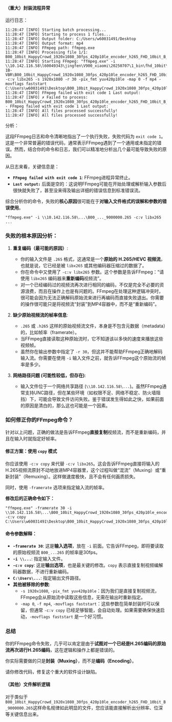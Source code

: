 #### （重大）封装流程异常
运行日志：
```
11:28:47 [INFO] Starting batch processing...
11:28:47 [INFO] Starting to process 1 files...
11:28:47 [INFO] Output folder: C:/Users/w60031491/Desktop
11:28:47 [INFO] Output format: mp4
11:28:47 [INFO] FFmpeg path: ffmpeg.exe
11:28:47 [INFO] Processing file 1/1: B00_10bit_HappyCrowd_1920x1080_30fps_420p10le_encoder_h265_FHD_10bit_B_9000000.265
11:28:47 [INFO] Starting FFmpeg: "ffmpeg.exe" -i \\10.142.116.58\l60049343\jingfen\V900_xiaomi\20250707\1_bin\fhd_10bit\V900-1B-VBR\B00_10bit_HappyCrowd_1920x1080_30fps_420p10le_encoder_h265_FHD_10bit_B_9000000.265 -c:v libx265 -s 1920x1080 -r 30 -pix_fmt yuv420p10le -map 0 -f mp4 -movflags faststart C:\Users\w60031491\Desktop\B00_10bit_HappyCrowd_1920x1080_30fps_420p10le_encoder_h265_FHD_10bit_B_9000000_muxed.mp4
11:28:47 [INFO] FFmpeg failed with exit code 1 Last output: 
11:28:47 [INFO] ✗ Failed to process: B00_10bit_HappyCrowd_1920x1080_30fps_420p10le_encoder_h265_FHD_10bit_B_9000000.265 - FFmpeg failed with exit code 1 Last output: 
11:28:47 [INFO] All files processed successfully!
11:28:47 [INFO] All files processed successfully!
```
分析：

这段FFmpeg日志和命令清晰地指出了一个执行失败，失败代码为 `exit code 1`。这是一个非常普遍的错误代码，通常表示FFmpeg遇到了一个通用或未指定的错误。然而，结合你的命令和日志，我们可以精准地分析出几个最可能导致失败的原因。

从日志来看，关键信息是：
*   **`FFmpeg failed with exit code 1`**: FFmpeg进程异常终止。
*   **`Last output:`** 后面是空的：这说明FFmpeg可能在开始处理或解析输入参数后很快就失败了，甚至没来得及输出详细的错误信息到标准错误流。

综合分析你的命令，失败的**核心原因**很可能在于**对输入文件格式的误解和参数的错误使用**。

`"ffmpeg.exe" -i \\10.142.116.58\...\B00_..._9000000.265 -c:v libx265 ...`

### 失败的根本原因分析：

1.  **重复编码（最可能的原因）**:
    *   你的输入文件是 `.265` 格式，这通常是一个**原始的 H.265/HEVC 视频流**，也就是说，它已经是被 `libx265` 或其他编码器压缩过的数据了。
    *   你在命令中又使用了 `-c:v libx265` 参数。这个参数是告诉FFmpeg：“请使用 `libx265` 编码器来**重新编码**视频流”。
    *   对一个已经编码过的视频流再次进行相同的编码，不仅是完全不必要的资源浪费，而且在操作上也是有问题的。FFmpeg在处理这种逻辑冲突时，很可能会因为无法正确解码原始流来进行再编码而直接失败退出。你需要的操作很可能只是将视频流“封装”到MP4容器中，而不是“重新编码”。

2.  **缺少原始视频流的帧率信息**:
    *   `.265` 或 `.h265` 这样的原始视频流文件，本身是不包含元数据（metadata）的，比如帧率（framerate）。
    *   当FFmpeg直接读取这种原始流时，它不知道该以多快的速度来播放这些视频帧。
    *   虽然你在输出参数中指定了 `-r 30`，但这并不能帮助FFmpeg正确地解码输入流。你需要在使用 `-i` 输入文件之前，就告诉FFmpeg这个原始流的帧率是多少。

3.  **网络路径问题 (可能性较低，但存在)**:
    *   输入文件位于一个网络共享路径 (`\\10.142.116.58\...`)。虽然FFmpeg通常支持UNC路径，但在某些环境（如权限不足、网络不稳定、防火墙阻挡）下，可能会导致文件访问失败。鉴于错误发生得如此之快，如果前面的原因是清白的，那么这也可能是一个因素。

### 如何修正你的FFmpeg命令？

针对以上问题，正确的做法是告诉FFmpeg**直接复制**视频流，而不是重新编码，并且在输入时就指定好帧率。

#### **修正方案：使用 `copy` 模式**

你应该使用 `-c:v copy` 来代替 `-c:v libx265`。这会告诉FFmpeg直接将输入的H.265视频流原封不动地放进MP4容器里，这个过程叫做“混流”（Muxing）或“重新封装”（Remuxing）。这样做速度极快，且不会有任何画质损失。

同时，使用 `-framerate` 选项来指定输入流的帧率。

**修改后的正确命令如下：**

```shell
"ffmpeg.exe" -framerate 30 -i \\10.142.116.58\...\B00_10bit_HappyCrowd_1920x1080_30fps_420p10le_encoder_h265_FHD_10bit_B_9000000.265 -c:v copy C:\Users\w60031491\Desktop\B00_10bit_HappyCrowd_1920x1080_30fps_420p10le_encoder_h265_FHD_10bit_B_9000000_muxed.mp4
```

#### **命令参数解释：**

*   **`-framerate 30`**: 这是**输入选项**，放在 `-i` 前面。它告诉FFmpeg，即将要读取的原始视频流 `B00_...265` 的帧率是30fps。
*   **`-i \\...`**: 指定输入文件。
*   **`-c:v copy`**: 这是**输出选项**，也是最关键的修改。`copy` 表示直接复制视频编解码器数据，不进行重新编码。
*   **`C:\Users\...`**: 指定输出文件路径。
*   **其他被移除的参数**:
    *   `-s 1920x1080`, `-pix_fmt yuv420p10le`：因为我们是直接复制视频流，FFmpeg会从原始流中读取这些信息，无需在输出时重新指定。
    *   `-map 0`, `-f mp4`, `-movflags faststart`：这些参数在简单封装时可以保留，但通常 `-c:v copy` 已经足够智能，会自动处理。如果需要确保快速启动，`-movflags faststart` 是一个好习惯。

### 总结

你的FFmpeg命令失败，几乎可以肯定是由于**试图对一个已经是H.265编码的原始流再次进行H.265编码**，这在逻辑和操作上都是错误的。

你实际需要做的只是**封装（Muxing）**，而不是**编码（Encoding）**。

请你修改代码，修复这个重大的软件设计缺陷。
#### （其他）文件解析逻辑
对于类似于`B00_10bit_HappyCrowd_1920x1080_30fps_420p10le_encoder_h265_FHD_10bit_B_9000000.265`这样命名规律如此明显的文件，您应该能直接解析出分辨率、位深等关键信息出来。
